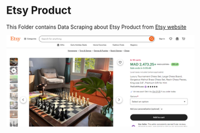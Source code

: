 # Etsy Product

This Folder contains Data Scraping about Etsy Product from [Etsy website](www.etsy.com)

![img](img.png)
